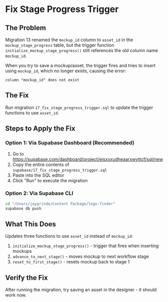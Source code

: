 # Fix Stage Progress Trigger

## The Problem
Migration 13 renamed the `mockup_id` column to `asset_id` in the `mockup_stage_progress` table, but the trigger function `initialize_mockup_stage_progress()` still references the old column name `mockup_id`.

When you try to save a mockup/asset, the trigger fires and tries to insert using `mockup_id`, which no longer exists, causing the error:
```
column "mockup_id" does not exist
```

## The Fix
Run migration `17_fix_stage_progress_trigger.sql` to update the trigger functions to use `asset_id`.

## Steps to Apply the Fix

### Option 1: Via Supabase Dashboard (Recommended)
1. Go to https://supabase.com/dashboard/project/ejsxxxudheaarxwyttcf/sql/new
2. Copy the entire contents of `supabase/17_fix_stage_progress_trigger.sql`
3. Paste into the SQL editor
4. Click "Run" to execute the migration

### Option 2: Via Supabase CLI
```bash
cd "/Users/jaygrinde/Content Package/logo-finder"
supabase db push
```

## What This Does
Updates three functions to use `asset_id` instead of `mockup_id`:
1. `initialize_mockup_stage_progress()` - trigger that fires when inserting mockups
2. `advance_to_next_stage()` - moves mockup to next workflow stage
3. `reset_to_first_stage()` - resets mockup back to stage 1

## Verify the Fix
After running the migration, try saving an asset in the designer - it should work now.
